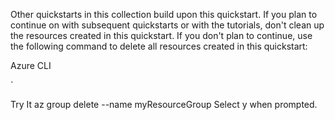 Other quickstarts in this collection build upon this quickstart. If you plan to continue on with subsequent quickstarts or with the tutorials, don't clean up the resources created in this quickstart. If you don't plan to continue, use the following command to delete all resources created in this quickstart:

Azure CLI

`

Try It
az group delete --name myResourceGroup
Select y when prompted.